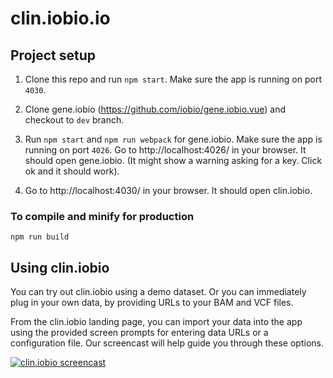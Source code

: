 # clin.iobio.io

## Project setup

1. Clone this repo and run `npm start`. Make sure the app is running on port `4030`.

2. Clone gene.iobio (https://github.com/iobio/gene.iobio.vue) and checkout to `dev` branch. 

3. Run `npm start` and  `npm run webpack`  for gene.iobio. Make sure the app is running on port `4026`.  Go to  http://localhost:4026/ in your browser. It should open gene.iobio. (It might show a warning asking for a key. Click ok and it should work). 

4. Go to http://localhost:4030/  in your browser. It should open clin.iobio. 



### To compile and minify for production
```
npm run build
```


## Using clin.iobio
You can try out clin.iobio using a demo dataset. Or you can immediately plug in your own data, by providing URLs to your BAM and VCF files.

From the clin.iobio landing page, you can import your data into the app using the provided screen prompts for entering data URLs or a configuration file. Our screencast will help guide you through these options.

[![clin.iobio screencast](https://i.ytimg.com/vi/MVWiTlNY7yM/hqdefault.jpg)](https://youtu.be/MVWiTlNY7yM "clin.iobio screencast")
